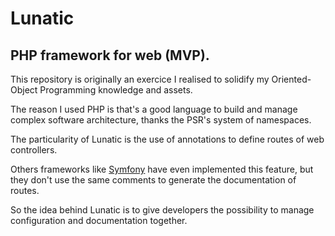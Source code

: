 # Lunatic
## PHP framework for web (MVP).

This repository is originally an exercice I realised to solidify my Oriented-Object Programming knowledge and assets.

The reason I used PHP is that's a good language to build and manage complex software architecture, thanks the PSR's system of namespaces.

The particularity of Lunatic is the use of annotations to define routes of web controllers.

Others frameworks like [Symfony](https://symfony.com) have even implemented this feature, but they don't use the same comments to generate the documentation of routes.

So the idea behind Lunatic is to give developers the possibility to manage configuration and documentation together.